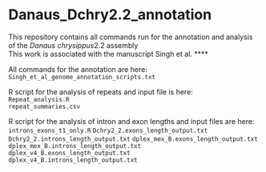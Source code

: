# Danaus_Dchry2.2_annotation

This repository contains all commands run for the annotation and analysis of the <i>Danaus chrysippus</i>2.2 assembly  
This work is associated with the manuscript Singh et al. **** 

All commands for the annotation are here: 
`Singh_et_al_genome_annotation_scripts.txt`

R script for the analysis of repeats and input file is here:  
`Repeat_analysis.R`  
`repeat_summaries.csv`

R script for the analysis of intron and exon lengths and input files are here:
`introns_exons_t1_only.R`
`Dchry2_2.exons_length_output.txt`
`Dchry2_2.introns_length_output.txt`
`dplex_mex_B.exons_length_output.txt`
`dplex_mex_B.introns_length_output.txt`
`dplex_v4_B.exons_length_output.txt`
`dplex_v4_B.introns_length_output.txt`
